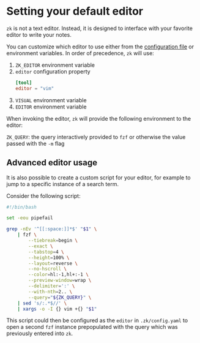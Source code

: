 # Setting your default editor

`zk` is not a text editor. Instead, it is designed to interface with your favorite editor to write your notes.

You can customize which editor to use either from the [configuration file](config.md) or environment variables. In order of precedence, `zk` will use:

1. `ZK_EDITOR` environment variable
2. `editor` configuration property
    ```toml
    [tool]
    editor = "vim"
    ```
3. `VISUAL` environment variable
4. `EDITOR` environment variable

When invoking the editor, `zk` will provide the following environment to the editor:

`ZK_QUERY`: the query interactively provided to `fzf` or otherwise the value passed with the `-m` flag

## Advanced editor usage

It is also possible to create a custom script for your editor, for example to jump to a specific instance of a search term.

Consider the following script:

```bash
#!/bin/bash

set -eou pipefail

grep -nEv '^[[:space:]]*$' "$1" \
    | fzf \
        --tiebreak=begin \
        --exact \
        --tabstop=4 \
        --height=100% \
        --layout=reverse \
        --no-hscroll \
        --color=hl:-1,hl+:-1 \
        --preview-window=wrap \
        --delimiter=':' \
        --with-nth=2.. \
        --query="${ZK_QUERY}" \
    | sed 's/:.*$//' \
    | xargs -o -I {} vim +{} "$1"
```

This script could then be configured as the `editor` in `.zk/config.yaml` to open a second `fzf` instance prepopulated with the query which was previously entered into `zk`.
